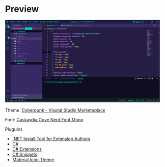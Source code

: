 # Preview
![terminal1.png](/Assets/terminal1.png) 

Theme: [Cyberpunk - Visutal Studio Marketeplace](https://marketplace.visualstudio.com/items?itemName=max-SS.cyberpunk)

Font: [Caskaydia Cove Nerd Font Mono](https://www.nerdfonts.com/font-downloads)

Pluguins

- [.NET Install Tool for Extension Authors](https://marketplace.visualstudio.com/items?itemName=ms-dotnettools.vscode-dotnet-runtime)
- [C#](https://marketplace.visualstudio.com/items?itemName=ms-dotnettools.csharp)
- [C# Extensions](https://marketplace.visualstudio.com/items?itemName=kreativ-software.csharpextensions)
- [C# Snippets](https://marketplace.visualstudio.com/items?itemName=jorgeserrano.vscode-csharp-snippets)
- [Material Icon Theme](https://marketplace.visualstudio.com/items?itemName=PKief.material-icon-theme)